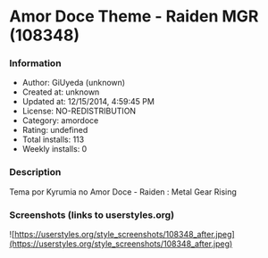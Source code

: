 # Amor Doce Theme - Raiden MGR (108348)

### Information
- Author: GiUyeda (unknown)
- Created at: unknown
- Updated at: 12/15/2014, 4:59:45 PM
- License: NO-REDISTRIBUTION
- Category: amordoce
- Rating: undefined
- Total installs: 113
- Weekly installs: 0


### Description
Tema por Kyrumia no Amor Doce - Raiden : Metal Gear Rising


### Screenshots (links to userstyles.org)
![https://userstyles.org/style_screenshots/108348_after.jpeg](https://userstyles.org/style_screenshots/108348_after.jpeg)


